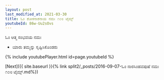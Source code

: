 ```yaml
---
layout: post
last_modified_at: 2021-03-30
title: ಓಂ ಶೋಕನಾಶನಾಯ ನಮಃ ೧೦೮ ಟೈಮ್ಸ್
youtubeId: 86w-Uu2sOvs
---
```

 
 
 ಓಂ ಆತ್ಮ ಸಂಭವಯ ನಮಃ  
 
 -  ಯಾರು ತಮ್ಮನ್ನು ಸೃಷ್ಟಿಸಿಕೊಂಡರು 
 
  
 
  
 
 
 
 
 
 


{% include youtubePlayer.html id=page.youtubeId %}
 
[Next]({{ site.baseurl }}{% link  split2/_posts/2016-09-07-ಓಂ ನಾರಸಿಂಹವಪುಷೆ ನಮಃ ೧೦೮ ಟೈಮ್ಸ್.md%})
 
